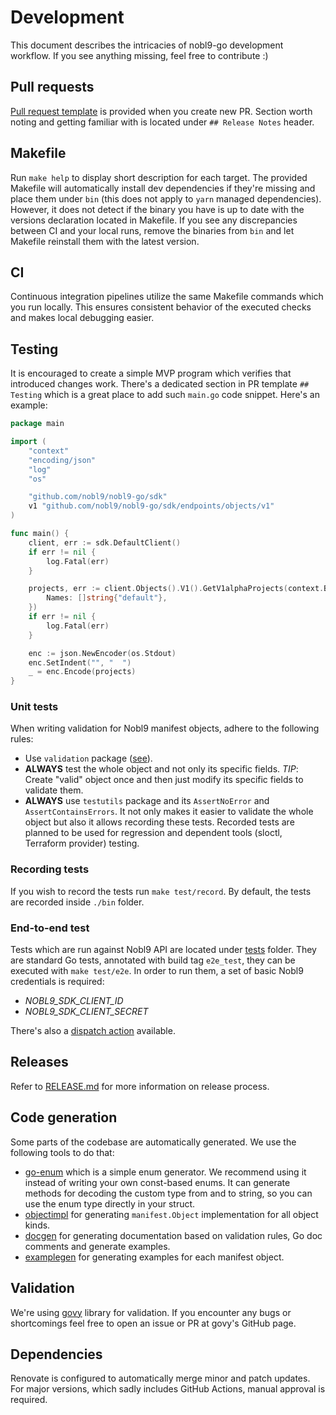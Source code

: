# Development

This document describes the intricacies of nobl9-go development workflow.
If you see anything missing, feel free to contribute :)

## Pull requests

[Pull request template](../.github/pull_request_template.md)
is provided when you create new PR.
Section worth noting and getting familiar with is located under
`## Release Notes` header.

## Makefile

Run `make help` to display short description for each target.
The provided Makefile will automatically install dev dependencies if they're
missing and place them under `bin`
(this does not apply to `yarn` managed dependencies).
However, it does not detect if the binary you have is up to date with the
versions declaration located in Makefile.
If you see any discrepancies between CI and your local runs, remove the
binaries from `bin` and let Makefile reinstall them with the latest version.

## CI

Continuous integration pipelines utilize the same Makefile commands which
you run locally. This ensures consistent behavior of the executed checks
and makes local debugging easier.

## Testing

It is encouraged to create a simple MVP program which verifies that introduced
changes work. There's a dedicated section in PR template `## Testing` which
is a great place to add such `main.go` code snippet.
Here's an example:

```go
package main

import (
	"context"
	"encoding/json"
	"log"
	"os"

	"github.com/nobl9/nobl9-go/sdk"
	v1 "github.com/nobl9/nobl9-go/sdk/endpoints/objects/v1"
)

func main() {
	client, err := sdk.DefaultClient()
	if err != nil {
		log.Fatal(err)
	}

	projects, err := client.Objects().V1().GetV1alphaProjects(context.Background(), v1.GetProjectsRequest{
		Names: []string{"default"},
	})
	if err != nil {
		log.Fatal(err)
	}

	enc := json.NewEncoder(os.Stdout)
	enc.SetIndent("", "  ")
	_ = enc.Encode(projects)
}
```

### Unit tests

When writing validation for Nobl9 manifest objects, adhere to the following
rules:

- Use `validation` package ([see](#validation)).
- **ALWAYS** test the whole object and not only its specific fields.
  *TIP*: Create "valid" object once and then just modify its specific fields
  to validate them.
- **ALWAYS** use `testutils` package and its `AssertNoError` and
  `AssertContainsErrors`. It not only makes it easier to validate the whole
  object but also it allows recording these tests.
  Recorded tests are planned to be used for regression and dependent
  tools (sloctl, Terraform provider) testing.

### Recording tests

If you wish to record the tests run `make test/record`.
By default, the tests are recorded inside `./bin` folder.

### End-to-end test

Tests which are run against Nobl9 API are located under [tests](../tests/)
folder.
They are standard Go tests, annotated with build tag `e2e_test`, they can
be executed with `make test/e2e`.
In order to run them, a set of basic Nobl9 credentials is required:

- *NOBL9_SDK_CLIENT_ID*
- *NOBL9_SDK_CLIENT_SECRET*

There's also a [dispatch action](https://github.com/nobl9/nobl9-go/actions/workflows/e2e-tests-dispatch.yml)
available.

## Releases

Refer to [RELEASE.md](./RELEASE.md) for more information on release process.

## Code generation

Some parts of the codebase are automatically generated.
We use the following tools to do that:

- [go-enum](https://github.com/abice/go-enum)
  which is a simple enum generator. We recommend using it instead of writing
  your own const-based enums. It can generate methods for decoding the custom
  type from and to string, so you can use the enum type directly in your
  struct.
- [objectimpl](../internal/cmd/objectimpl)
  for generating `manifest.Object` implementation for all object kinds.
- [docgen](../internal/cmd/docgen/)
  for generating documentation based on validation rules, Go doc comments and
  generate examples.
- [examplegen](../internal/cmd/examplegen/)
  for generating examples for each manifest object.

## Validation

We're using [govy](https://github.com/nobl9/govy) library for validation.
If you encounter any bugs or shortcomings feel free to open an issue or PR
at govy's GitHub page.

## Dependencies

Renovate is configured to automatically merge minor and patch updates.
For major versions, which sadly includes GitHub Actions, manual approval
is required.
